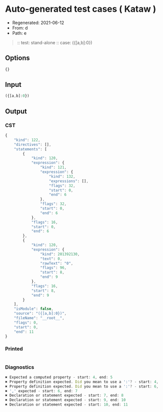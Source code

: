 # Auto-generated test cases ( Kataw )
- Regenerated: 2021-06-12
- From: d
- Path: e
> :: test: stand-alone
> :: case: ({[a,b]:0})
## Options

`````js
{}
`````
## Input

`````js
({[a,b]:0})
`````
## Output

### CST

```javascript
{
    "kind": 122,
    "directives": [],
    "statements": [
        {
            "kind": 120,
            "expression": {
                "kind": 121,
                "expression": {
                    "kind": 132,
                    "expressions": [],
                    "flags": 32,
                    "start": 0,
                    "end": 6
                },
                "flags": 32,
                "start": 0,
                "end": 6
            },
            "flags": 16,
            "start": 0,
            "end": 6
        },
        {
            "kind": 120,
            "expression": {
                "kind": 201392130,
                "text": 0,
                "rawText": "0",
                "flags": 96,
                "start": 8,
                "end": 9
            },
            "flags": 16,
            "start": 8,
            "end": 9
        }
    ],
    "isModule": false,
    "source": "({[a,b]:0})",
    "fileName": "__root__",
    "flags": 0,
    "start": 0,
    "end": 11
}
```

### Printed

```javascript

```

### Diagnostics

```javascript
✖ Expected a computed property - start: 4, end: 5
✖ Property definition expected. Did you mean to use a ':'? - start: 4, end: 5
✖ Property definition expected. Did you mean to use a ':'? - start: 6, end: 7
✖ ',' expected - start: 6, end: 7
✖ Declaration or statement expected - start: 7, end: 8
✖ Declaration or statement expected - start: 9, end: 10
✖ Declaration or statement expected - start: 10, end: 11

```

